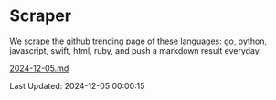 # Scraper

We scrape the github trending page of these languages: go, python, javascript, swift, html, ruby, and push a markdown result everyday.

[2024-12-05.md](https://github.com/henson/Scraper/blob/master/2024-12-05.md)

Last Updated: 2024-12-05 00:00:15